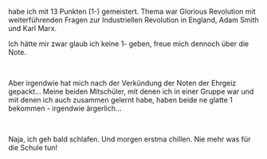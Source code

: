 <html><body><p>habe ich mit 13 Punkten (1-) gemeistert. Thema war Glorious Revolution mit weiterführenden Fragen zur Industriellen Revolution in England, Adam Smith und Karl Marx.<br>

Ich hätte mir zwar glaub ich keine 1- geben, freue mich dennoch über die Note.<br>

<br>

Aber irgendwie hat mich nach der Verkündung der Noten der Ehrgeiz gepackt... Meine beiden Mitschüler, mit denen ich in einer Gruppe war und mit denen ich auch zusammen gelernt habe, haben beide ne glatte 1 bekommen - irgendwie ärgerlich...<br>

<br>

Naja, ich geh bald schlafen. Und morgen erstma chillen. Nie mehr was für die Schule tun!</p></body></html>